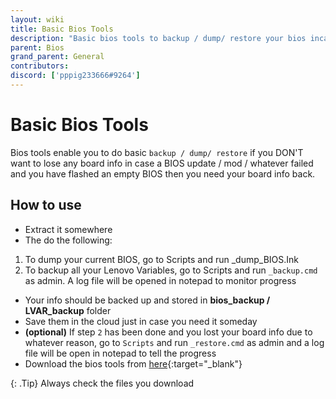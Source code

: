 ```yaml
---
layout: wiki
title: Basic Bios Tools
description: "Basic bios tools to backup / dump/ restore your bios incase of a bios failure"
parent: Bios
grand_parent: General
contributors:
discord: ['pppig233666#9264']
---
```


# Basic Bios Tools

Bios tools enable you to do basic ``backup / dump/ restore`` if you DON'T want to lose any board info in case a BIOS update / mod / whatever failed and you have flashed an empty BIOS then you need your board info back.

## How to use

- Extract it somewhere
- The do the following:
1. To dump your current BIOS, go to Scripts and run _dump_BIOS.Ink
2. To backup all your Lenovo Variables, go to Scripts and run ``_backup.cmd`` as admin. A log file will be opened in notepad to monitor progress
- Your info should be backed up and stored in **bios_backup / LVAR_backup** folder
- Save them in the cloud just in case you need it someday 
- **(optional)** If step ``2`` has been done and you lost your board info due to whatever reason, go to ``Scripts`` and run ``_restore.cmd`` as admin and a log file will be open in notepad to tell the progress
- Download the bios tools from [here](https://laptopwiki.eu/wp-content/uploads/2021/11/BIOS_tools.7z){:target="_blank"}

{: .Tip}
Always check the files you download
